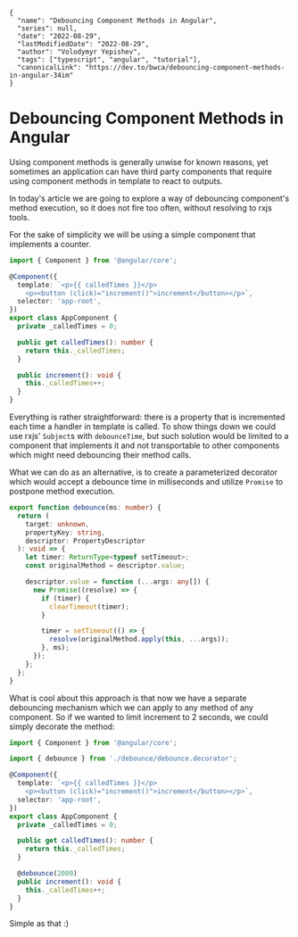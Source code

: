 ```ic-metadata
{
  "name": "Debouncing Component Methods in Angular",
  "series": null,
  "date": "2022-08-29",
  "lastModifiedDate": "2022-08-29",
  "author": "Volodymyr Yepishev",
  "tags": ["typescript", "angular", "tutorial"],
  "canonicalLink": "https://dev.to/bwca/debouncing-component-methods-in-angular-34im"
}
```

# Debouncing Component Methods in Angular

Using component methods is generally unwise for known reasons, yet sometimes an application can have third party components that require using component methods in template to react to outputs.

In today's article we are going to explore a way of debouncing component's method execution, so it does not fire too often, without resolving to rxjs tools.

For the sake of simplicity we will be using a simple component that implements a counter.

```typescript
import { Component } from '@angular/core';

@Component({
  template: `<p>{{ calledTimes }}</p>
    <p><button (click)="increment()">increment</button></p>`,
  selector: 'app-root',
})
export class AppComponent {
  private _calledTimes = 0;

  public get calledTimes(): number {
    return this._calledTimes;
  }

  public increment(): void {
    this._calledTimes++;
  }
}
```

Everything is rather straightforward: there is a property that is incremented each time a handler in template is called. To show things down we could use rxjs' `Subject`s with `debounceTime`, but such solution would be limited to a component that implements it and not transportable to other components which might need debouncing their method calls.

What we can do as an alternative, is to create a parameterized decorator which would accept a debounce time in milliseconds and utilize `Promise` to postpone method execution.

```typescript
export function debounce(ms: number) {
  return (
    target: unknown,
    propertyKey: string,
    descriptor: PropertyDescriptor
  ): void => {
    let timer: ReturnType<typeof setTimeout>;
    const originalMethod = descriptor.value;

    descriptor.value = function (...args: any[]) {
      new Promise((resolve) => {
        if (timer) {
          clearTimeout(timer);
        }

        timer = setTimeout(() => {
          resolve(originalMethod.apply(this, ...args));
        }, ms);
      });
    };
  };
}
```

What is cool about this approach is that now we have a separate debouncing mechanism which we can apply to any method of any component. So if we wanted to limit increment to 2 seconds, we could simply decorate the method:

```typescript
import { Component } from '@angular/core';

import { debounce } from './debounce/debounce.decorator';

@Component({
  template: `<p>{{ calledTimes }}</p>
    <p><button (click)="increment()">increment</button></p>`,
  selector: 'app-root',
})
export class AppComponent {
  private _calledTimes = 0;

  public get calledTimes(): number {
    return this._calledTimes;
  }

  @debounce(2000)
  public increment(): void {
    this._calledTimes++;
  }
}
```

Simple as that :)